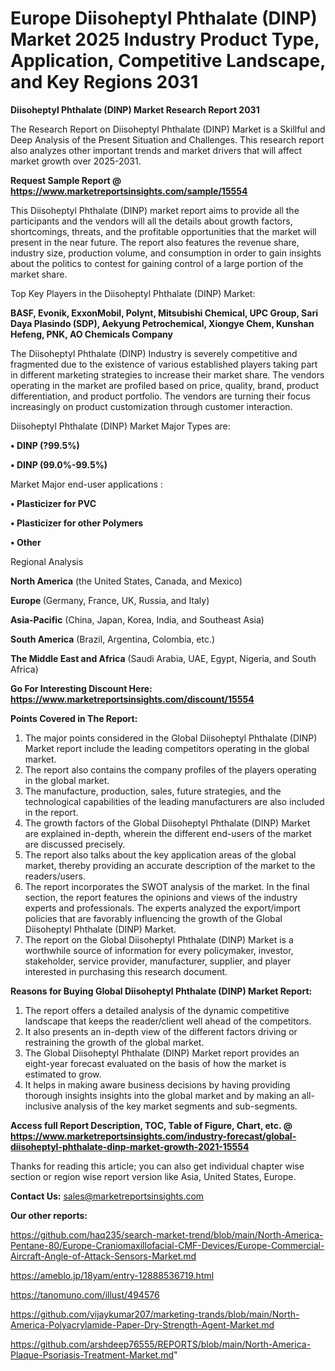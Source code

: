  # Europe Diisoheptyl Phthalate (DINP) Market 2025 Industry Product Type, Application, Competitive Landscape, and Key Regions 2031

<strong>Diisoheptyl Phthalate (DINP) Market Research Report 2031</strong>

The Research Report on Diisoheptyl Phthalate (DINP) Market is a Skillful and Deep Analysis of the Present Situation and Challenges. This research report also analyzes other important trends and market drivers that will affect market growth over 2025-2031.

<strong>Request Sample Report @ <a href=https://www.marketreportsinsights.com/sample/15554>https://www.marketreportsinsights.com/sample/15554</a></strong>

This Diisoheptyl Phthalate (DINP) market report aims to provide all the participants and the vendors will all the details about growth factors, shortcomings, threats, and the profitable opportunities that the market will present in the near future. The report also features the revenue share, industry size, production volume, and consumption in order to gain insights about the politics to contest for gaining control of a large portion of the market share.

Top Key Players in the Diisoheptyl Phthalate (DINP) Market:

<strong>BASF, Evonik, ExxonMobil, Polynt, Mitsubishi Chemical, UPC Group, Sari Daya Plasindo (SDP), Aekyung Petrochemical, Xiongye Chem, Kunshan Hefeng, PNK, AO Chemicals Company</strong>

The Diisoheptyl Phthalate (DINP) Industry is severely competitive and fragmented due to the existence of various established players taking part in different marketing strategies to increase their market share. The vendors operating in the market are profiled based on price, quality, brand, product differentiation, and product portfolio. The vendors are turning their focus increasingly on product customization through customer interaction.

Diisoheptyl Phthalate (DINP) Market Major Types are:

<strong>• DINP (?99.5%)

• DINP (99.0%-99.5%)</strong>

Market Major end-user applications :

<strong>• Plasticizer for PVC

• Plasticizer for other Polymers

• Other</strong>

Regional Analysis

</u><strong><b>North America</b></strong> (the United States, Canada, and Mexico)

<strong><b>Europe </b></strong>(Germany, France, UK, Russia, and Italy)

<strong><b>Asia-Pacific</b></strong> (China, Japan, Korea, India, and Southeast Asia)

<strong><b>South America</b></strong> (Brazil, Argentina, Colombia, etc.)

<strong><b>The Middle East and Africa</b></strong> (Saudi Arabia, UAE, Egypt, Nigeria, and South Africa)

<strong>Go For Interesting Discount Here: <a href=https://www.marketreportsinsights.com/discount/15554>https://www.marketreportsinsights.com/discount/15554</a></strong>

<strong>Points Covered in The Report:</strong>
<ol>
  <li>The major points considered in the Global Diisoheptyl Phthalate (DINP) Market report include the leading competitors operating in the global market.</li>
  <li>The report also contains the company profiles of the players operating in the global market.</li>
  <li>The manufacture, production, sales, future strategies, and the technological capabilities of the leading manufacturers are also included in the report.</li>
  <li>The growth factors of the Global Diisoheptyl Phthalate (DINP) Market are explained in-depth, wherein the different end-users of the market are discussed precisely.</li>
  <li>The report also talks about the key application areas of the global market, thereby providing an accurate description of the market to the readers/users.</li>
  <li>The report incorporates the SWOT analysis of the market. In the final section, the report features the opinions and views of the industry experts and professionals. The experts analyzed the export/import policies that are favorably influencing the growth of the Global Diisoheptyl Phthalate (DINP) Market.</li>
  <li>The report on the Global Diisoheptyl Phthalate (DINP) Market is a worthwhile source of information for every policymaker, investor, stakeholder, service provider, manufacturer, supplier, and player interested in purchasing this research document.</li>
</ol>
<strong>Reasons for Buying Global Diisoheptyl Phthalate (DINP) Market Report:</strong>

<ol>
  <li>The report offers a detailed analysis of the dynamic competitive landscape that keeps the reader/client well ahead of the competitors.</li>
  <li>It also presents an in-depth view of the different factors driving or restraining the growth of the global market.</li>
  <li>The Global Diisoheptyl Phthalate (DINP) Market report provides an eight-year forecast evaluated on the basis of how the market is estimated to grow.</li>
  <li>It helps in making aware business decisions by having providing thorough insights insights into the global market and by making an all-inclusive analysis of the key market segments and sub-segments.</li>
</ol>
<strong>Access full Report Description, TOC, Table of Figure, Chart, etc. @ <a href=https://www.marketreportsinsights.com/industry-forecast/global-diisoheptyl-phthalate-dinp-market-growth-2021-15554>https://www.marketreportsinsights.com/industry-forecast/global-diisoheptyl-phthalate-dinp-market-growth-2021-15554</a></strong>


Thanks for reading this article; you can also get individual chapter wise section or region wise report version like Asia, United States, Europe.

<strong>Contact Us:</strong>
sales@marketreportsinsights.com

<strong>Our other reports:</strong>

<a href=https://github.com/haq235/search-market-trend/blob/main/North-America-Pentane-80/Europe-Craniomaxillofacial-CMF-Devices/Europe-Commercial-Aircraft-Angle-of-Attack-Sensors-Market.md>https://github.com/haq235/search-market-trend/blob/main/North-America-Pentane-80/Europe-Craniomaxillofacial-CMF-Devices/Europe-Commercial-Aircraft-Angle-of-Attack-Sensors-Market.md</a>

<a href=https://ameblo.jp/18yam/entry-12888536719.html>https://ameblo.jp/18yam/entry-12888536719.html</a>

<a href=https://tanomuno.com/illust/494576>https://tanomuno.com/illust/494576</a>

<a href=https://github.com/vijaykumar207/marketing-trands/blob/main/North-America-Polyacrylamide-Paper-Dry-Strength-Agent-Market.md>https://github.com/vijaykumar207/marketing-trands/blob/main/North-America-Polyacrylamide-Paper-Dry-Strength-Agent-Market.md</a>

<a href=https://github.com/arshdeep76555/REPORTS/blob/main/North-America-Plaque-Psoriasis-Treatment-Market.md>https://github.com/arshdeep76555/REPORTS/blob/main/North-America-Plaque-Psoriasis-Treatment-Market.md</a>"
